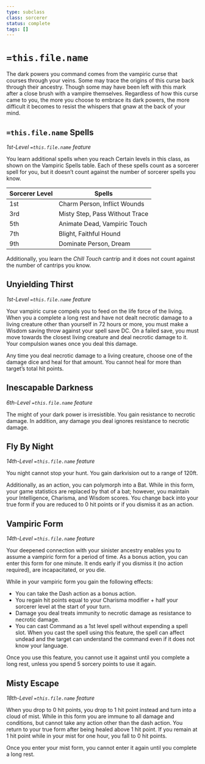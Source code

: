 ```yaml
---
type: subclass 
class: sorcerer
status: complete
tags: []
---
```


# `=this.file.name`

The dark powers you command comes from the vampiric curse that courses through your veins. Some may trace the origins of this curse back through their ancestry. Though some may have been left with this mark after a close brush with a vampire themselves. Regardless of how this curse came to you, the more you choose to embrace its dark powers, the more difficult it becomes to resist the whispers that gnaw at the back of your mind.

## `=this.file.name` Spells

*1st-Level `=this.file.name` feature*

You learn additional spells when you reach Certain levels in this class, as shown on the Vampiric Spells table. Each of these spells count as a sorcerer spell for you, but it doesn’t count against the number of sorcerer spells you know.

| Sorcerer Level | Spells |
|---|---|
| 1st | Charm Person, Inflict Wounds |
| 3rd | Misty Step, Pass Without Trace |
| 5th | Animate Dead, Vampiric Touch |
| 7th | Blight, Faithful Hound |
| 9th | Dominate Person, Dream |

Additionally, you learn the *Chill Touch* cantrip and it does not count against the number of cantrips you know.

## Unyielding Thirst

*1st-Level `=this.file.name` feature*

Your vampiric curse compels you to feed on the life force of the living. When you a complete a long rest and have not dealt necrotic damage to a living creature other than yourself in 72 hours or more, you must make a Wisdom saving throw against your spell save DC. On a failed save, you must move towards the closest living creature and deal necrotic damage to it. Your compulsion wanes once you deal this damage. 

Any time you deal necrotic damage to a living creature, choose one of the damage dice and heal for that amount. You cannot heal for more than target’s total hit points.

## Inescapable Darkness

*6th-Level `=this.file.name` feature*

The might of your dark power is irresistible. You gain resistance to necrotic damage. In addition, any damage you deal ignores resistance to necrotic damage.

## Fly By Night

*14th-Level `=this.file.name` feature*

You night cannot stop your hunt. You gain darkvision out to a range of 120ft.

Additionally, as an action, you can polymorph into a Bat. While in this form, your game statistics are replaced by that of a bat; however, you maintain your Intelligence, Charisma, and Wisdom scores. You change back into your true form if you are reduced to 0 hit points or if you dismiss it as an action.


## Vampiric Form

*14th-Level `=this.file.name` feature*

Your deepened connection with your sinister ancestry enables you to assume a vampiric form for a period of time. As a bonus action, you can enter this form for one minute. It ends early if you dismiss it (no action required), are incapacitated, or you die.

While in your vampiric form you gain the following effects:

* You can take the Dash action as a bonus action.
* You regain hit points equal to your Charisma modifier + half your sorcerer level at the start of your turn.
* Damage you deal treats immunity to necrotic damage as resistance to necrotic damage.
* You can cast Command as a 1st level spell without expending a spell slot. When you cast the spell using this feature, the spell can affect undead and the target can understand the command even if it does not know your language.

Once you use this feature, you cannot use it against until you complete a long rest, unless you spend 5 sorcery points to use it again.

## Misty Escape

*18th-Level `=this.file.name` feature*

When you drop to 0 hit points, you drop to 1 hit point instead and turn into a cloud of mist. While in this form you are immune to all damage and conditions, but cannot take any action other than the dash action. You return to your true form after being healed above 1 hit point. If you remain at 1 hit point while in your mist for one hour, you fall to 0 hit points.

Once you enter your mist form, you cannot enter it again until you complete a long rest.
